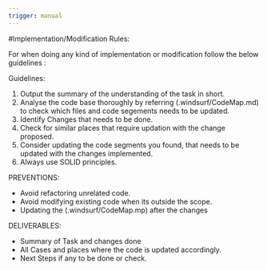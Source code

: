 ```yaml
---
trigger: manual
---
```


#Implementation/Modification Rules:


For when doing any kind of implementation or modification follow the below guidelines : 

Guidelines:
1. Output the summary of the understanding of the task in short.
2. Analyse the code base thoroughly by referring (.windsurf/CodeMap.md) to check which files and code segements needs to be updated.
3. Identify Changes that needs to be done. 
4. Check for similar places that require updation with the change proposed.
5. Consider updating the code segments you found, that needs to be updated with the changes implemented.
6. Always use SOLID principles.


PREVENTIONS: 
- Avoid refactoring unrelated code.
- Avoid modifying existing code when its outside the scope. 
- Updating the (.windsurf/CodeMap.mp) after the changes


DELIVERABLES:
- Summary of Task and changes done
- All Cases and places where the code is updated accordingly.
- Next Steps if any to be done or check.



